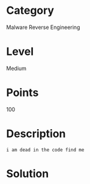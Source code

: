 # Category
Malware Reverse Engineering
# Level
Medium
# Points
100
# Description
```i am dead in the code find me```
# Solution

